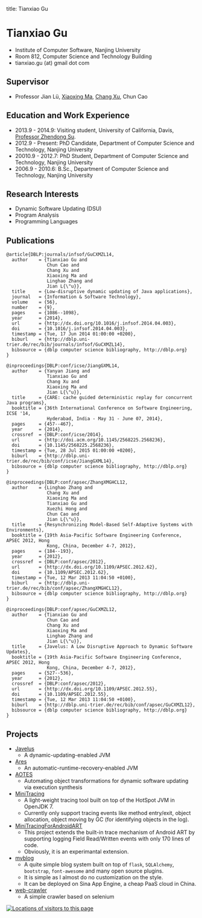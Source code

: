 title: Tianxiao Gu

# Tianxiao Gu


* Institute of Computer Software, Nanjing University
* Room 812, Computer Science and Technology Building
* tianxiao.gu (at) gmail dot com


## Supervisor

* Professor Jian Lü, [Xiaoxing Ma](http://moon.nju.edu.cn/~XiaoxingMa "Xiaoxing Ma"), [Chang Xu](http://cs.nju.edu.cn/changxu/ "Chang Xu"), Chun Cao

## Education and Work Experience

* 2013.9 - 2014.9: Visiting student, University of California, Davis, [Professor Zhendong Su](http://www.cs.ucdavis.edu/~su/).
* 2012.9 - Present: PhD Candidate, Department of Computer Science and Technology, Nanjing University
* 20010.9 - 2012.7: PhD Student, Department of Computer Science and Technology, Nanjing University
* 2006.9 - 2010.6: B.Sc., Department of Computer Science and Technology, Nanjing University


## Research Interests

* Dynamic Software Updating (DSU)
* Program Analysis
* Programming Languages

## Publications

~~~{.bibtexhtml hl_lines="Tianxiao Gu"}
@article{DBLP:journals/infsof/GuCXMZL14,
  author    = {Tianxiao Gu and
               Chun Cao and
               Chang Xu and
               Xiaoxing Ma and
               Linghao Zhang and
               Jian L{\"u}},
  title     = {Low-disruptive dynamic updating of Java applications},
  journal   = {Information & Software Technology},
  volume    = {56},
  number    = {9},
  pages     = {1086--1098},
  year      = {2014},
  url       = {http://dx.doi.org/10.1016/j.infsof.2014.04.003},
  doi       = {10.1016/j.infsof.2014.04.003},
  timestamp = {Tue, 17 Jun 2014 01:00:00 +0200},
  biburl    = {http://dblp.uni-trier.de/rec/bib/journals/infsof/GuCXMZL14},
  bibsource = {dblp computer science bibliography, http://dblp.org}
}

@inproceedings{DBLP:conf/icse/JiangGXML14,
  author    = {Yanyan Jiang and
               Tianxiao Gu and
               Chang Xu and
               Xiaoxing Ma and
               Jian L{\"u}},
  title     = {CARE: cache guided deterministic replay for concurrent Java programs},
  booktitle = {36th International Conference on Software Engineering, ICSE '14,
               Hyderabad, India - May 31 - June 07, 2014},
  pages     = {457--467},
  year      = {2014},
  crossref  = {DBLP:conf/icse/2014},
  url       = {http://doi.acm.org/10.1145/2568225.2568236},
  doi       = {10.1145/2568225.2568236},
  timestamp = {Tue, 28 Jul 2015 01:00:00 +0200},
  biburl    = {http://dblp.uni-trier.de/rec/bib/conf/icse/JiangGXML14},
  bibsource = {dblp computer science bibliography, http://dblp.org}
}

@inproceedings{DBLP:conf/apsec/ZhangXMGHCL12,
  author    = {Linghao Zhang and
               Chang Xu and
               Xiaoxing Ma and
               Tianxiao Gu and
               Xuezhi Hong and
               Chun Cao and
               Jian L{\"u}},
  title     = {Resynchronizing Model-Based Self-Adaptive Systems with Environments},
  booktitle = {19th Asia-Pacific Software Engineering Conference, APSEC 2012, Hong
               Kong, China, December 4-7, 2012},
  pages     = {184--193},
  year      = {2012},
  crossref  = {DBLP:conf/apsec/2012},
  url       = {http://dx.doi.org/10.1109/APSEC.2012.62},
  doi       = {10.1109/APSEC.2012.62},
  timestamp = {Tue, 12 Mar 2013 11:04:50 +0100},
  biburl    = {http://dblp.uni-trier.de/rec/bib/conf/apsec/ZhangXMGHCL12},
  bibsource = {dblp computer science bibliography, http://dblp.org}
}

@inproceedings{DBLP:conf/apsec/GuCXMZL12,
  author    = {Tianxiao Gu and
               Chun Cao and
               Chang Xu and
               Xiaoxing Ma and
               Linghao Zhang and
               Jian L{\"u}},
  title     = {Javelus: A Low Disruptive Approach to Dynamic Software Updates},
  booktitle = {19th Asia-Pacific Software Engineering Conference, APSEC 2012, Hong
               Kong, China, December 4-7, 2012},
  pages     = {527--536},
  year      = {2012},
  crossref  = {DBLP:conf/apsec/2012},
  url       = {http://dx.doi.org/10.1109/APSEC.2012.55},
  doi       = {10.1109/APSEC.2012.55},
  timestamp = {Tue, 12 Mar 2013 11:04:50 +0100},
  biburl    = {http://dblp.uni-trier.de/rec/bib/conf/apsec/GuCXMZL12},
  bibsource = {dblp computer science bibliography, http://dblp.org}
}
~~~

## Projects

* [Javelus](http://lab.artemisprojects.org/javelus/javelus)
    * A dynamic-updating-enabled JVM
* [Ares](http://lab.artemisprojects.org/groups/ares)
    * An automatic-runtime-recovery-enabled JVM
* [AOTES](http://lab.artemisprojects.org/javelus/aotes)
    * Automating object transformations for dynamic software updating via execution synthesis
* [MiniTracing](http://lab.artemisprojects.org/tianxiaogu/mini-tracing)
    * A light-weight tracing tool built on top of the HotSpot JVM in OpenJDK 7.
    * Currently only support tracing events like method entry/exit, object allocation, object moving by GC (for identifying objects in the log).
* [MiniTracingForAndroidART](http://lab.artemisprojects.org/tianxiaogu/mini-tracing-for-art)
    * This project extends the built-in trace mechanism of Android ART by supporting logging Field Read/Written events with only 170 lines of code.
    * Obviously, it is an experimantal extension.
* [myblog](http://lab.artemisprojects.org/tianxiaogu/myblog)
    * A quite simple blog system built on top of `flask`, `SQLAlchemy`, `bootstrap`, `font-awesome` and many open source plugins.
    * It is simple as I almost do no customization on the style.
    * It can be deployed on Sina App Engine, a cheap PaaS cloud in China.
* [web-crawler](http://lab.artemisprojects.org/tianxiaogu/web-crawler)
    * A simple crawler based on selenium
    

<div id="clustrmaps-widget"></div><script type="text/javascript">var _clustrmaps = {'url' : 'http://moon.nju.edu.cn/~TianxiaoGu', 'user' : 995449, 'server' : '3', 'id' : 'clustrmaps-widget', 'version' : 1, 'date' : '2012-03-15', 'lang' : 'zh', 'corners' : 'square' };(function (){ var s = document.createElement('script'); s.type = 'text/javascript'; s.async = true; s.src = 'http://www3.clustrmaps.com/counter/map.js'; var x = document.getElementsByTagName('script')[0]; x.parentNode.insertBefore(s, x);})();</script><noscript><a href="http://www3.clustrmaps.com/user/94ef3079"><img src="http://www3.clustrmaps.com/stats/maps-no_clusters/moon.nju.edu.cn-~TianxiaoGu-thumb.jpg" alt="Locations of visitors to this page" /></a></noscript>